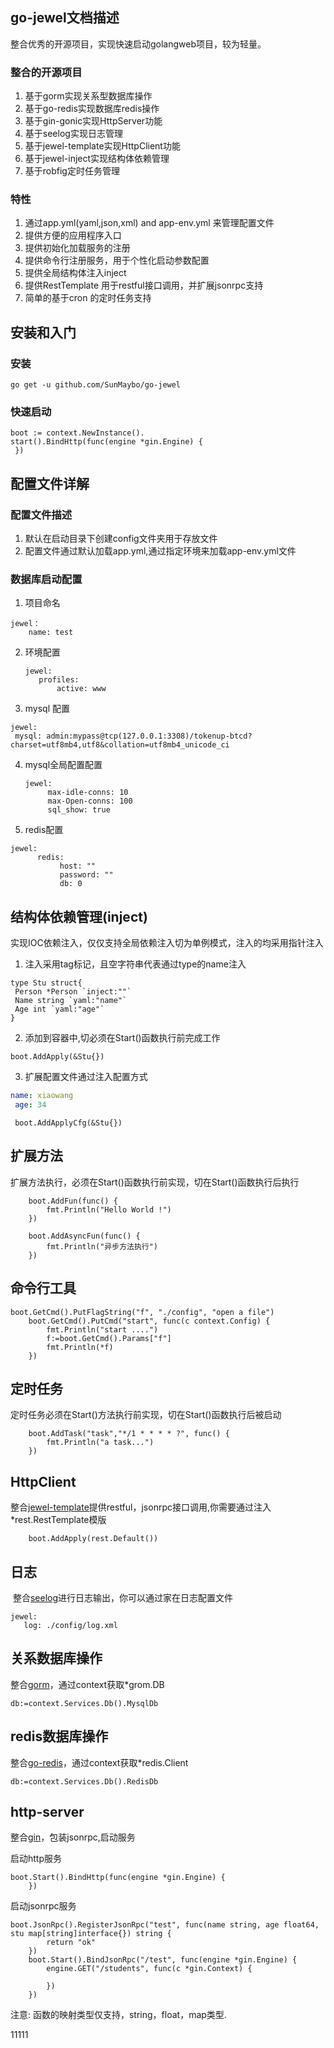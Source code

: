## go-jewel文档描述

整合优秀的开源项目，实现快速启动golangweb项目，较为轻量。

### 整合的开源项目
1. 基于gorm实现关系型数据库操作
2. 基于go-redis实现数据库redis操作
3. 基于gin-gonic实现HttpServer功能
4. 基于seelog实现日志管理
5. 基于jewel-template实现HttpClient功能
6. 基于jewel-inject实现结构体依赖管理
7. 基于robfig定时任务管理

### 特性

1. 通过app.yml(yaml,json,xml) and app-env.yml 来管理配置文件
2. 提供方便的应用程序入口
3. 提供初始化加载服务的注册
4. 提供命令行注册服务，用于个性化启动参数配置
5. 提供全局结构体注入inject
6. 提供RestTemplate 用于restful接口调用，并扩展jsonrpc支持
7. 简单的基于cron 的定时任务支持

## 安装和入门
### 安装
```
go get -u github.com/SunMaybo/go-jewel
```
### 快速启动
```
boot := context.NewInstance().
start().BindHttp(func(engine *gin.Engine) {
 })

```

## 配置文件详解
### 配置文件描述
  1. 默认在启动目录下创建config文件夹用于存放文件
  2. 配置文件通过默认加载app.yml,通过指定环境来加载app-env.yml文件

### 数据库启动配置
1. 项目命名

 ```
 jewel：
     name: test
 ```

2.  环境配置

    ```
    jewel:
       profiles:
           active: www
    ```

3. mysql 配置

  ```
jewel:
   mysql: admin:mypass@tcp(127.0.0.1:3308)/tokenup-btcd? charset=utf8mb4,utf8&collation=utf8mb4_unicode_ci
  ```
4. mysql全局配置配置

 	```
 	jewel:
   		 max-idle-conns: 10
   		 max-Open-conns: 100
   		 sql_show: true
	```

5. redis配置

  ```
  jewel:
     	redis:
     		 host: ""
      		 password: ""
      		 db: 0
  ```


## 结构体依赖管理(inject)
实现IOC依赖注入，仅仅支持全局依赖注入切为单例模式，注入的均采用指针注入

1. 注入采用tag标记，且空字符串代表通过type的name注入

```
type Stu struct{
 Person *Person `inject:""`
 Name string `yaml:"name"`
 Age int `yaml:"age"`
}
```
2. 添加到容器中,切必须在Start()函数执行前完成工作

```
boot.AddApply(&Stu{})

```

3. 扩展配置文件通过注入配置方式

```app.yml
name: xiaowang
 age: 34
```
```golang
 boot.AddApplyCfg(&Stu{})
```
## 扩展方法
扩展方法执行，必须在Start()函数执行前实现，切在Start()函数执行后执行

```
	boot.AddFun(func() {
		fmt.Println("Hello World !")
	})
```
```
	boot.AddAsyncFun(func() {
		fmt.Println("异步方法执行")
	})
```
##  命令行工具

```
boot.GetCmd().PutFlagString("f", "./config", "open a file")
	boot.GetCmd().PutCmd("start", func(c context.Config) {
		fmt.Println("start ....")
		f:=boot.GetCmd().Params["f"]
		fmt.Println(*f)
	})
```
## 定时任务
定时任务必须在Start()方法执行前实现，切在Start()函数执行后被启动

```
	boot.AddTask("task","*/1 * * * * ?", func() {
		fmt.Println("a task...")
	})
```
## HttpClient

整合[jewel-template](https://github.com/SunMaybo/jewel-template)提供restful，jsonrpc接口调用,你需要通过注入*rest.RestTemplate模版

```
	boot.AddApply(rest.Default())
```

## 日志
 整合[seelog](https://github.com/cihub/seelog)进行日志输出，你可以通过家在日志配置文件

```
jewel:
   log: ./config/log.xml
```
## 关系数据库操作
整合[gorm](https://github.com/jinzhu/gorm)，通过context获取*grom.DB

```golang
db:=context.Services.Db().MysqlDb
```
## redis数据库操作
整合[go-redis](https://github.com/go-redis/redis)，通过context获取*redis.Client

```golang
db:=context.Services.Db().RedisDb
```
## http-server
整合[gin](https://github.com/gin-gonic/gin)，包装jsonrpc,启动服务

启动http服务

```
boot.Start().BindHttp(func(engine *gin.Engine) {
	})
```

启动jsonrpc服务

```
boot.JsonRpc().RegisterJsonRpc("test", func(name string, age float64, stu map[string]interface{}) string {
		return "ok"
	})
	boot.Start().BindJsonRpc("/test", func(engine *gin.Engine) {
		engine.GET("/students", func(c *gin.Context) {

		})
	})
```
注意: 函数的映射类型仅支持，string，float，map类型.

11111